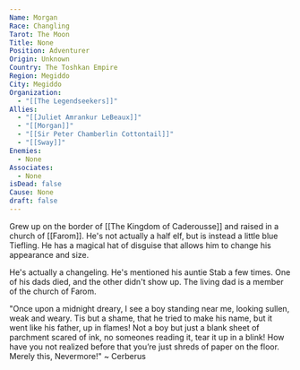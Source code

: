 ```yaml
---
Name: Morgan
Race: Changling
Tarot: The Moon
Title: None
Position: Adventurer
Origin: Unknown
Country: The Toshkan Empire
Region: Megiddo
City: Megiddo
Organization:
  - "[[The Legendseekers]]"
Allies:
  - "[[Juliet Amrankur LeBeaux]]"
  - "[[Morgan]]"
  - "[[Sir Peter Chamberlin Cottontail]]"
  - "[[Sway]]"
Enemies:
  - None
Associates:
  - None
isDead: false
Cause: None
draft: false
---
```

Grew up on the border of [[The Kingdom of Caderousse]] and raised in a church of [[Farom]]. He's not actually a half elf, but is instead a little blue Tiefling. He has a magical hat of disguise that allows him to change his appearance and size.

He's actually a changeling. He's mentioned his auntie Stab a few times. One of his dads died, and the other didn't show up. The living dad is a member of the church of Farom.

"Once upon a midnight dreary, I see a boy standing near me, looking sullen, weak and weary. Tis but a shame, that he tried to make his name, but it went like his father, up in flames! Not a boy but just a blank sheet of parchment scared of ink, no someones reading it, tear it up in a blink! How have you not realized before that you’re just shreds of paper on the floor. Merely this, Nevermore!"
~ Cerberus
